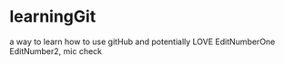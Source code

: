 # learningGit
a way to learn how to use gitHub and potentially LOVE
EditNumberOne
EditNumber2, mic check

